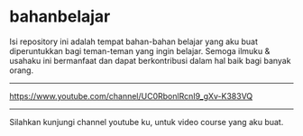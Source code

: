 # bahanbelajar
Isi repository ini adalah tempat bahan-bahan belajar yang aku buat diperuntukkan bagi teman-teman yang ingin belajar.
Semoga ilmuku & usahaku ini bermanfaat dan dapat berkontribusi dalam hal baik bagi banyak orang. <hr>
https://www.youtube.com/channel/UC0RbonlRcnI9_gXv-K383VQ <hr>
Silahkan kunjungi channel youtube ku, untuk video course yang aku buat.
